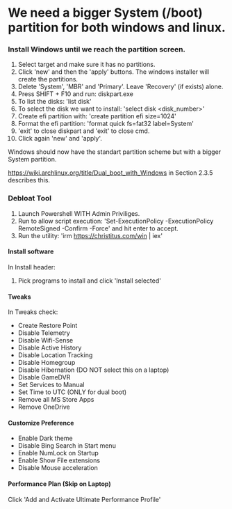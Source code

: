 # We need a bigger System (/boot) partition for both windows and linux.
### Install Windows until we reach the partition screen. 

1) Select target and make sure it has no partitions.
2) Click 'new' and then the 'apply' buttons. The windows installer will create the partitions.
3) Delete 'System', 'MBR' and 'Primary'. Leave 'Recovery' (if exists) alone.
4) Press SHIFT + F10 and run: diskpart.exe
5) To list the disks: 'list disk'
6) To select the disk we want to install: 'select disk <disk_number>'
7) Create efi partition with: 'create partition efi size=1024'
8) Format the efi partition: 'format quick fs=fat32 label=System'
9) 'exit' to close diskpart and 'exit' to close cmd.
10) Click again 'new' and 'apply'.

Windows should now have the standart partition scheme but with a bigger System partition.

https://wiki.archlinux.org/title/Dual_boot_with_Windows in Section 2.3.5 describes this.

### Debloat Tool

1) Launch Powershell WITH Admin Priviliges.
2) Run to allow script execution: 'Set-ExecutionPolicy -ExecutionPolicy RemoteSigned -Confirm -Force' and hit enter to accept.
3) Run the utility: 'irm https://christitus.com/win | iex'

#### Install software
In Install header:

1) Pick programs to install and click 'Install selected'

#### Tweaks
In Tweaks check:
- Create Restore Point
- Disable Telemetry
- Disable Wifi-Sense
- Disable Active History
- Disable Location Tracking
- Disable Homegroup
- Disable Hibernation (DO NOT select this on a laptop)
- Disable GameDVR
- Set Services to Manual
- Set Time to UTC (ONLY for dual boot)
- Remove all MS Store Apps
- Remove OneDrive

#### Customize Preference
- Enable Dark theme
- Disable Bing Search in Start menu
- Enable NumLock on Startup
- Enable Show File extensions
- Disable Mouse acceleration

#### Performance Plan (Skip on Laptop)
Click 'Add and Activate Ultimate Performance Profile'




